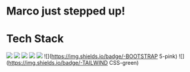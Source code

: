 
# Marco just stepped up! 

# Tech Stack
<!-- |<img src="https://img.shields.io/badge/-HTML5-purple" />
<img src="https://img.shields.io/badge/-CSS-blue" width="100" height="50" />
<img src="https://img.shields.io/badge/-JAVASCRIPT-purple" width="100" height="50" />
<img src="https://img.shields.io/badge/-REACT-purple" width="100" height="50" />
<img src="https://img.shields.io/badge/-REDUX-orange" width="100" height="50" />
<img src="https://img.shields.io/badge/-BOOTSTRAP-skyblue" width="100" height="50" />
<img src="https://img.shields.io/badge/-TAILWIND CSS-brown" width="100" height="50" />| -->

![](https://img.shields.io/badge/-HTML5-purple)
![](https://img.shields.io/badge/-CSS-blue)
![](https://img.shields.io/badge/-JAVASCRIPT-orange)
![](https://img.shields.io/badge/-REACT-green)
![](https://img.shields.io/badge/-REDUX-purple)
![](https://img.shields.io/badge/-BOOTSTRAP 5-pink)
![](https://img.shields.io/badge/-TAILWIND CSS-green)


<!-- ![alt text](https://img.shields.io/badge/-hello%20world-green)
![alt text2](https://img.shields.io/badge/-hello%20everybody-purple)
![go for more text](https://img.shields.io/badge/-hello%20world-skyblue)
![alternate text](https://img.shields.io/badge/-hello%20world-orange)
|<img src="https://cdn.pixabay.com/photo/2023/06/05/11/21/landscape-8042018_1280.jpg" width="10%" height="60" />
 <img src="https://cdn.pixabay.com/photo/2023/06/05/11/21/landscape-8042018_1280.jpg" width="10%" height="60" />
<img src="https://cdn.pixabay.com/photo/2023/06/05/11/21/landscape-8042018_1280.jpg" width="10%" height="60" />
<img src="https://cdn.pixabay.com/photo/2023/06/05/11/21/landscape-8042018_1280.jpg" width="10%" height="60" />| -->


